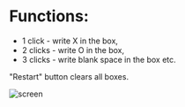 # Functions:
- 1 click  - write X in the box,
- 2 clicks - write O in the box,
- 3 clicks - write blank space in the box etc.

"Restart" button clears all boxes.

![screen](https://camo.githubusercontent.com/a51ce3a41614a483004e4690d7d9fecadebeb095/68747470733a2f2f692e696d6775722e636f6d2f4a6e45444b527a2e706e67)
